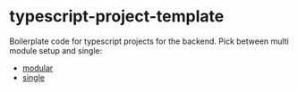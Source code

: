 # typescript-project-template

Boilerplate code for typescript projects for the backend.
Pick between multi module setup and single:
- [modular](./modular/)
- [single](./single/)